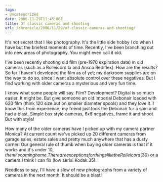 ```yaml
---
tags:
- Uncategorized
date: 2006-11-29T11:45:08Z
title: Of classic cameras and shooting
url: /chronicle/2006/11/29/of-classic-cameras-and-shooting/
---
```

It's not secret that I like photography.  It's the little side hobby I do when I have but the briefest moments of time. Recently, I've been branching out into new areas of photography.  You might even call it old.

I've been recently shooting old film (pre-1970 expiration date) in old cameras (such as a Rolleicord Ia and Ansco Rediflex).  How are the results?  So far I haven't developed the film as of yet; my darkroom supplies are on the way to do so, since I want absolute control over these negatives.  But I find working with older cameras a mysterious and very fun time.

I know what some people will say.  Film? Development?  Digital is so much easier.  It might be.  But give someone an old Imperial Debonair loaded with 620 film (think 120 size but on smaller diameter spools) and they love it.  I know this from experience; my friend just took the Debonair for a spin and had a blast.  Simple box style cameras, 6x6 negatives, frame it and shoot.  But with style!

How many of the older cameras have I picked up with my camera partner Monica?  At current count we've picked up 20 different cameras from garage sales, estate sales and pretty much anywhere that has a dusty corner.  Our general rule of thumb when buying older cameras is that if it works and it's under $10, then it's coming home.  There are exceptions for things like the Rolleicord ($30) or a camera I think I can fix (low serial Kodak 35).

Needless to say, I'll have a slew of new photographs from a variety of cameras in the next month.  It should be a blast!
